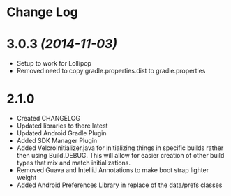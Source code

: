 # Change Log

# 3.0.3 *(2014-11-03)*

* Setup to work for Lollipop
* Removed need to copy gradle.properties.dist to gradle.properties

# 2.1.0

* Created CHANGELOG
* Updated libraries to there latest
* Updated Android Gradle Plugin
* Added SDK Manager Plugin
* Added VelcroInitializer.java for initializing things in specific builds rather
then using Build.DEBUG. This will allow for easier creation of other build types
that mix and match initializations.
* Removed Guava and IntelliJ Annotations to make boot strap lighter weight
* Added Android Preferences Library in replace of the data/prefs classes
